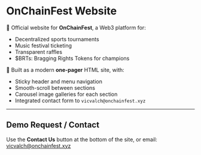 # OnChainFest Website

🚀 Official website for **OnChainFest**, a Web3 platform for:
- Decentralized sports tournaments
- Music festival ticketing
- Transparent raffles
- $BRTs: Bragging Rights Tokens for champions

🔗 Built as a modern **one-pager** HTML site, with:
- Sticky header and menu navigation
- Smooth-scroll between sections
- Carousel image galleries for each section
- Integrated contact form to `vicvalch@onchainfest.xyz`

---

## Demo Request / Contact
Use the **Contact Us** button at the bottom of the site, or email: [vicvalch@onchainfest.xyz](mailto:vicvalch@onchainfest.xyz)
